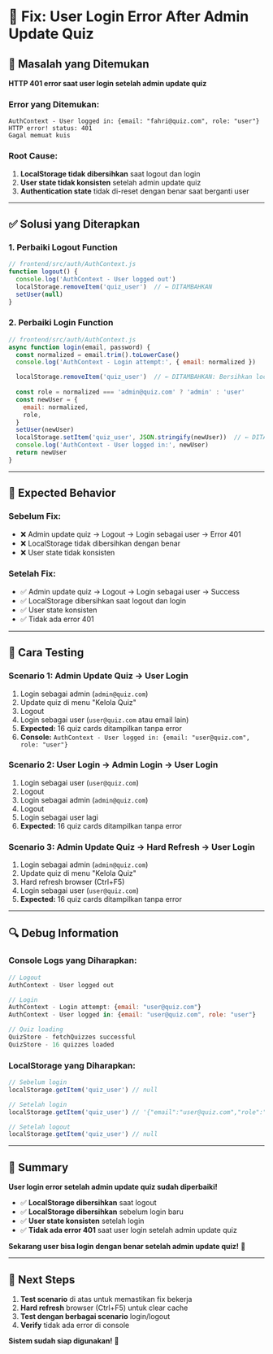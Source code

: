 # 🔧 Fix: User Login Error After Admin Update Quiz

## 🐛 Masalah yang Ditemukan

**HTTP 401 error saat user login setelah admin update quiz**

### **Error yang Ditemukan:**
```
AuthContext - User logged in: {email: "fahri@quiz.com", role: "user"}
HTTP error! status: 401
Gagal memuat kuis
```

### **Root Cause:**
1. **LocalStorage tidak dibersihkan** saat logout dan login
2. **User state tidak konsisten** setelah admin update quiz
3. **Authentication state** tidak di-reset dengan benar saat berganti user

---

## ✅ Solusi yang Diterapkan

### **1. Perbaiki Logout Function**
```javascript
// frontend/src/auth/AuthContext.js
function logout() {
  console.log('AuthContext - User logged out')
  localStorage.removeItem('quiz_user')  // ← DITAMBAHKAN
  setUser(null)
}
```

### **2. Perbaiki Login Function**
```javascript
// frontend/src/auth/AuthContext.js
async function login(email, password) {
  const normalized = email.trim().toLowerCase()
  console.log('AuthContext - Login attempt:', { email: normalized })

  localStorage.removeItem('quiz_user')  // ← DITAMBAHKAN: Bersihkan localStorage sebelum login
  
  const role = normalized === 'admin@quiz.com' ? 'admin' : 'user'
  const newUser = {
    email: normalized,
    role,
  }
  setUser(newUser)
  localStorage.setItem('quiz_user', JSON.stringify(newUser))  // ← DITAMBAHKAN: Simpan ulang ke localStorage
  console.log('AuthContext - User logged in:', newUser)
  return newUser
}
```

---

## 🎯 Expected Behavior

### **Sebelum Fix:**
- ❌ Admin update quiz → Logout → Login sebagai user → Error 401
- ❌ LocalStorage tidak dibersihkan dengan benar
- ❌ User state tidak konsisten

### **Setelah Fix:**
- ✅ Admin update quiz → Logout → Login sebagai user → Success
- ✅ LocalStorage dibersihkan saat logout dan login
- ✅ User state konsisten
- ✅ Tidak ada error 401

---

## 🚀 Cara Testing

### **Scenario 1: Admin Update Quiz → User Login**
1. Login sebagai admin (`admin@quiz.com`)
2. Update quiz di menu "Kelola Quiz"
3. Logout
4. Login sebagai user (`user@quiz.com` atau email lain)
5. **Expected:** 16 quiz cards ditampilkan tanpa error
6. **Console:** `AuthContext - User logged in: {email: "user@quiz.com", role: "user"}`

### **Scenario 2: User Login → Admin Login → User Login**
1. Login sebagai user (`user@quiz.com`)
2. Logout
3. Login sebagai admin (`admin@quiz.com`)
4. Logout
5. Login sebagai user lagi
6. **Expected:** 16 quiz cards ditampilkan tanpa error

### **Scenario 3: Admin Update Quiz → Hard Refresh → User Login**
1. Login sebagai admin (`admin@quiz.com`)
2. Update quiz di menu "Kelola Quiz"
3. Hard refresh browser (Ctrl+F5)
4. Login sebagai user (`user@quiz.com`)
5. **Expected:** 16 quiz cards ditampilkan tanpa error

---

## 🔍 Debug Information

### **Console Logs yang Diharapkan:**
```javascript
// Logout
AuthContext - User logged out

// Login
AuthContext - Login attempt: {email: "user@quiz.com"}
AuthContext - User logged in: {email: "user@quiz.com", role: "user"}

// Quiz loading
QuizStore - fetchQuizzes successful
QuizStore - 16 quizzes loaded
```

### **LocalStorage yang Diharapkan:**
```javascript
// Sebelum login
localStorage.getItem('quiz_user') // null

// Setelah login
localStorage.getItem('quiz_user') // '{"email":"user@quiz.com","role":"user"}'

// Setelah logout
localStorage.getItem('quiz_user') // null
```

---

## 📝 Summary

**User login error setelah admin update quiz sudah diperbaiki!**

- ✅ **LocalStorage dibersihkan** saat logout
- ✅ **LocalStorage dibersihkan** sebelum login baru
- ✅ **User state konsisten** setelah login
- ✅ **Tidak ada error 401** saat user login setelah admin update quiz

**Sekarang user bisa login dengan benar setelah admin update quiz!** 🎉

---

## 🔄 Next Steps

1. **Test scenario** di atas untuk memastikan fix bekerja
2. **Hard refresh** browser (Ctrl+F5) untuk clear cache
3. **Test dengan berbagai scenario** login/logout
4. **Verify** tidak ada error di console

**Sistem sudah siap digunakan!** 🚀
